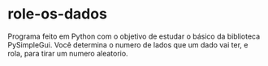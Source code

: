 # role-os-dados
Programa feito em Python com o objetivo de estudar o básico da biblioteca PySimpleGui.
Você determina o numero de lados que um dado vai ter, e rola, para tirar um numero aleatorio.
